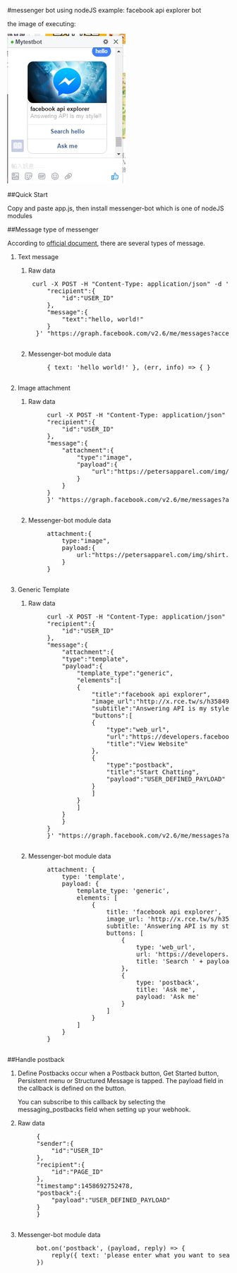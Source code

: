 #messenger bot using nodeJS example: facebook api explorer bot

the image of executing:

<img src="https://github.com/Yu-Che-Gao/steven-fb-bot/blob/master/img/messenger-bot-image.jpg">

##Quick Start

Copy and paste app.js, then install messenger-bot which is one of nodeJS modules

##Message type of messenger

According to <a href="https://developers.facebook.com/docs/messenger-platform">official document</a>, there are several types of message.

1. Text message
    1. Raw data
        <pre>
        curl -X POST -H "Content-Type: application/json" -d '{
            "recipient":{
                "id":"USER_ID"
            },
            "message":{
                "text":"hello, world!"
            }
         }' "https://graph.facebook.com/v2.6/me/messages?access_token=PAGE_ACCESS_TOKEN"
         </pre>
    
    2. Messenger-bot module data
        <pre>
            { text: 'hello world!' }, (err, info) => { }
        </pre>

2. Image attachment
    1. Raw data
        <pre>
            curl -X POST -H "Content-Type: application/json" -d '{
            "recipient":{
                "id":"USER_ID"
            },
            "message":{
                "attachment":{
                    "type":"image",
                    "payload":{
                        "url":"https://petersapparel.com/img/shirt.png"
                    }
                }
            }
            }' "https://graph.facebook.com/v2.6/me/messages?access_token=PAGE_ACCESS_TOKEN"
        </pre>

    2. Messenger-bot module data
        <pre>
            attachment:{
                type:"image",
                payload:{
                    url:"https://petersapparel.com/img/shirt.png"
                }
            }
        </pre>

3. Generic Template
    1. Raw data
        <pre>
            curl -X POST -H "Content-Type: application/json" -d '{
            "recipient":{
                "id":"USER_ID"
            },
            "message":{
                "attachment":{
                "type":"template",
                "payload":{
                    "template_type":"generic",
                    "elements":[
                    {
                        "title":"facebook api explorer",
                        "image_url":"http://x.rce.tw/s/h3584935/messenger-bot-store.jpg",
                        "subtitle":"Answering API is my style!!",
                        "buttons":[
                        {
                            "type":"web_url",
                            "url":"https://developers.facebook.com/search/?q=",
                            "title":"View Website"
                        },
                        {
                            "type":"postback",
                            "title":"Start Chatting",
                            "payload":"USER_DEFINED_PAYLOAD"
                        }              
                        ]
                    }
                    ]
                }
                }
            }
            }' "https://graph.facebook.com/v2.6/me/messages?access_token=PAGE_ACCESS_TOKEN" 
        </pre>

    2. Messenger-bot module data
        <pre>
            attachment: {
                type: 'template',
                payload: {
                    template_type: 'generic',
                    elements: [
                        {
                            title: 'facebook api explorer',
                            image_url: 'http://x.rce.tw/s/h3584935/messenger-bot-store.jpg',
                            subtitle: 'Answering API is my style!!',
                            buttons: [
                                {
                                    type: 'web_url',
                                    url: 'https://developers.facebook.com/search/?q=' + payloadText,
                                    title: 'Search ' + payloadText
                                },
                                {
                                    type: 'postback',
                                    title: 'Ask me',
                                    payload: 'Ask me'
                                }
                            ]
                        }
                    ]
                }
            }
        </pre>

##Handle postback

1. Define
    Postbacks occur when a Postback button, Get Started button, Persistent menu or Structured Message is tapped. The payload field in the callback is defined on the button.
    
    You can subscribe to this callback by selecting the messaging_postbacks field when setting up your webhook.

2. Raw data
    <pre>
        {
        "sender":{
            "id":"USER_ID"
        },
        "recipient":{
            "id":"PAGE_ID"
        },
        "timestamp":1458692752478,
        "postback":{
            "payload":"USER_DEFINED_PAYLOAD"
        }
        }   
    </pre>

3. Messenger-bot module data
    <pre>
        bot.on('postback', (payload, reply) => {
            reply({ text: 'please enter what you want to search from facebook API' }, (err, info) => { })
        })
    </pre>